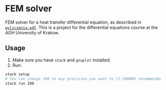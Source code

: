 # FEM solver
FEM solver for a heat transfer differential equation, as described in [`wyliczenia.pdf`](wyliczenia.pdf).
This is a project for the differential equations course at the AGH University of Krakow.

## Usage
1. Make sure you have `stack` and `gnuplot` installed.
2. Run:
```sh 
stack setup
# You can change 100 to any precision you want to (2-200000 recommended)
stack run 100
```

